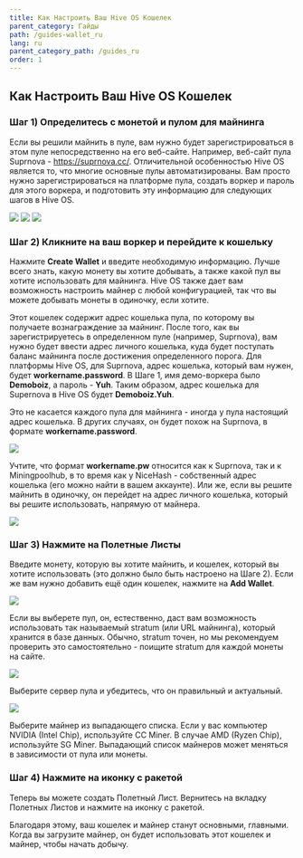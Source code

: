 ```yaml
---
title: Как Настроить Ваш Hive OS Кошелек
parent_category: Гайды
path: /guides-wallet_ru
lang: ru
parent_category_path: /guides_ru
order: 1
---
```


## Как Настроить Ваш Hive OS Кошелек

### Шаг 1) Определитесь с монетой и пулом для майнинга
Если вы решили майнить в пуле, вам нужно будет зарегистрироваться в этом пуле непосредственно на его веб-сайте. Например, веб-сайт пула Suprnova - https://suprnova.cc/. Отличительной особенностью Hive OS является то, что многие основные пулы автоматизированы. Вам просто нужно зарегистрироваться на платформе пула, создать воркер и пароль для этого воркера, и подготовить эту информацию для следующих шагов в Hive OS.

<img src="https://miro.medium.com/max/334/0*15xxIauan7l9q8pW.png">


<img src="https://miro.medium.com/max/500/0*wWUQhCTCthFEtGIR.png">


<img src="https://miro.medium.com/max/800/0*pvFVB_ORr6tG-9CC.png">

### Шаг 2) Кликните на ваш воркер и перейдите к кошельку
Нажмите **Create Wallet** и введите необходимую информацию. Лучше всего знать, какую монету вы хотите добывать, а также какой пул вы хотите использовать для майнинга. Hive OS также дает вам возможность настроить майнер с любой конфигурацией, так что вы можете добывать монеты в одиночку, если хотите.

Этот кошелек содержит адрес кошелька пула, по которому вы получаете вознаграждение за майнинг. После того, как вы зарегистрируетесь в определенном пуле (например, Suprnova), вам нужно будет ввести адрес личного кошелька, куда будет поступать баланс майнинга после достижения определенного порога. Для платформы Hive OS, для Suprnova, адрес кошелька, который вам нужен, будет **workername.password**. В Шаге 1, имя демо-воркера было **Demoboiz**, а пароль - **Yuh**. Таким образом, адрес кошелька для Supernova в Hive OS будет **Demoboiz.Yuh**.

Это не касается каждого пула для майнинга - иногда у пула настоящий адрес кошелька. В других случаях, он будет похож на Suprnova, в формате **workername.password**.

<img src="https://miro.medium.com/max/800/0*Qw6q2uT1h5YgozKy.png">

Учтите, что формат **workername.pw** относится как к Suprnova, так и к Miningpoolhub, в то время как у NiceHash - собственный адрес кошелька (его можно найти в вашем аккаунте). Или же, если вы решите майнить в одиночку, он перейдет на адрес личного кошелька, который вы решите использовать, напрямую от майнера.

<img src="https://miro.medium.com/max/800/0*g0MVchej7uecSTgq.png">

### Шаг 3) Нажмите на Полетные Листы
Введите монету, которую вы хотите майнить, и кошелек, который вы хотите использовать (это должно было быть настроено на Шаге 2). Если же вам нужно добавить ещё один кошелек, нажмите на **Add Wallet**.

<img src="https://miro.medium.com/max/800/0*D1f6FdBlRCyZ6dj3.png">

Если вы выберете пул, он, естественно, даст вам возможность использовать так называемый stratum  (или URL майнинга), который хранится в базе данных. Обычно, stratum точен, но мы рекомендуем проверить это самостоятельно - поищите stratum для каждой монеты на сайте.

<img src="https://miro.medium.com/max/800/0*SufrJy9NX0N_gHHm.png">

Выберите сервер пула и убедитесь, что он правильный и актуальный.

<img src="https://miro.medium.com/max/800/0*DH94ACYcWvzHBfpE.png">

Выберите майнер из выпадающего списка. Если у вас компьютер NVIDIA (Intel Chip), используйте CC Miner. В случае AMD (Ryzen Chip), используйте SG Miner. Выпадающий список майнеров может меняться в зависимости от пула или монеты.

### Шаг 4) Нажмите на иконку с ракетой
Теперь вы можете создать Полетный Лист. Вернитесь на вкладку Полетных Листов и нажмите на иконку с ракетой.

Благодаря этому, ваш кошелек и майнер станут основными, главными. Когда вы загрузите майнер, он будет использовать этот кошелек и майнер, чтобы начать добычу.

